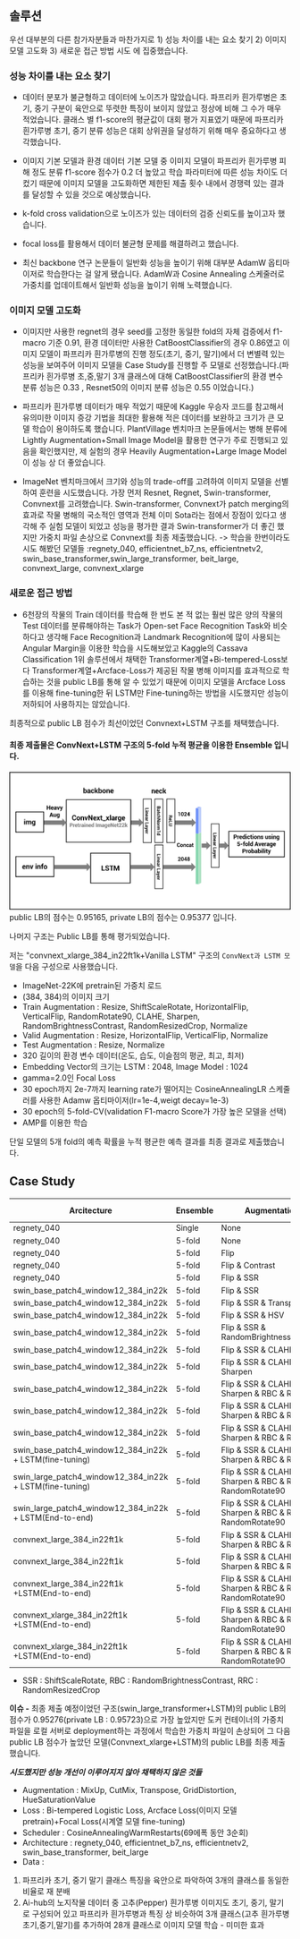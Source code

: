 ## 솔루션 

우선 대부분의 다른 참가자분들과 마찬가지로 1) 성능 차이를 내는 요소 찾기 2) 이미지 모델 고도화 3) 새로운 접근 방법 시도 에 집중했습니다. 

### 성능 차이를 내는 요소 찾기 

* 데이터 분포가 불균형하고 데이터에 노이즈가 많았습니다. 파프리카 흰가루병은 초기, 중기 구분이 육안으로 뚜렷한 특징이 보이지 않았고 정상에 비해 그 수가 매우 적었습니다. 클래스 별 f1-score의 평균값이 대회 평가 지표였기 때문에 파프리카 흰가루병 초기, 중기 분류 성능은 대회 상위권을 달성하기 위해 매우 중요하다고 생각했습니다.

* 이미지 기본 모델과 환경 데이터 기본 모델 중 이미지 모델이 파프리카 흰가루병 피해 정도 분류 f1-score 점수가 0.2 더 높았고 학습 파라미터에 따른 성능 차이도 더 컸기 때문에 이미지 모델을 고도화하면 제한된 제출 횟수 내에서 경쟁력 있는 결과를 달성할 수 있을 것으로 예상했습니다.

* k-fold cross validation으로 노이즈가 있는 데이터의 검증 신뢰도를 높이고자 했습니다. 

* focal loss를 활용해서 데이터 불균형 문제를 해결하려고 했습니다.

* 최신 backbone 연구 논문들이 일반화 성능을 높이기 위해 대부분 AdamW 옵티마이저로 학습한다는 걸 알게 됐습니다. AdamW과 Cosine Annealing 스케줄러로 가중치를 업데이트해서 일반화 성능을 높이기 위해 노력했습니다.

### 이미지 모델 고도화


* 이미지만 사용한 regnet의 경우 seed를 고정한 동일한 fold의 자체 검증에서 f1-macro 기준 0.91, 환경 데이터만 사용한 CatBoostClassifier의 경우 0.86였고 이미지 모델이 파프리카 흰가루병의 진행 정도(초기, 중기, 말기)에서 더 변별력 있는 성능을 보여주어 이미지 모델을 Case Study를 진행할 주 모델로 선정했습니다.(파프리카 흰가루병 초,중,말기 3개 클래스에 대해 CatBoostClassifier의 환경 변수 분류 성능은 0.33 , Resnet50의 이미지 분류 성능은 0.55 이었습니다.)


* 파프리카 흰가루병 데이터가 매우 적었기 때문에 Kaggle 우승자 코드를 참고해서 유의미한 이미지 증강 기법을 최대한 활용해 적은 데이터를 보완하고 크기가 큰 모델 학습이 용이하도록 했습니다. PlantVillage 벤치마크 논문들에서는 병해 분류에 Lightly Augmentation+Small Image Model을 활용한 연구가 주로 진행되고 있음을 확인했지만, 제 실험의 경우 Heavily Augmentation+Large Image Model이 성능 상 더 좋았습니다.

* ImageNet 벤치마크에서 크기와 성능의 trade-off를 고려하여 이미지 모델을 선별하여 훈련을 시도했습니다. 가장 먼저 Resnet, Regnet, Swin-transformer, Convnext를 고려했습니다.  Swin-transformer, Convnext가 patch merging의 효과로 작물 병해의 국소적인 영역과 전체 이미 Sota라는 점에서 장점이 있다고 생각해 주 실험 모델이 되었고 성능을 평가한 결과 Swin-transformer가 더 좋긴 했지만 가중치 파일 손상으로 Convnext를 최종 제출했습니다. 
-> 학습을 한번이라도 시도 해봤던 모델들 :regnety_040, efficientnet_b7_ns, efficientnetv2, swin_base_transformer,swin_large_transformer, beit_large, convnext_large, convnext_xlarge


### 새로운 접근 방법

* 6천장의 작물의 Train 데이터를 학습해 한 번도 본 적 없는 훨씬 많은 양의 작물의 Test 데이터를 분류해야하는 Task가 Open-set Face Recognition Task와 비슷하다고 생각해 Face Recognition과 Landmark Recognition에 많이 사용되는 Angular Margin을 이용한 학습을 시도해보았고 Kaggle의 Cassava Classification 1위 솔루션에서 채택한 Transformer계열+Bi-tempered-Loss보다 Transformer계열+Arcface-Loss가 제공된 작물 병해 이미지를 효과적으로 학습하는 것을 public LB를 통해 알 수 있었기 때문에 이미지 모델을 Arcface Loss를 이용해 fine-tuning한 뒤 LSTM만 Fine-tuning하는 방법을 시도했지만 성능이 저하되어 사용하지는 않았습니다.


최종적으로 public LB 점수가 최선이었던 Convnext+LSTM 구조를 채택했습니다. 

#### 최종 제출물은 ConvNext+LSTM 구조의 5-fold 누적 평균을 이용한 Ensemble 입니다.
![figure](https://github.com/glee1228/LG_Plant_Disease_Diagnosis/blob/main/solution/figure.png) 
public LB의 점수는 0.95165, private LB의 점수는 0.95377 입니다.

나머지 구조는 Public LB를 통해 평가되었습니다.

저는 "convnext_xlarge_384_in22ft1k+Vanilla LSTM" 구조의 ```ConvNext과 LSTM 모델```을 다음 구성으로 사용했습니다.

* ImageNet-22K에 pretrain된 가중치 로드
* (384, 384)의 이미지 크기
* Train Augmentation : Resize, ShiftScaleRotate, HorizontalFlip, VerticalFlip, RandomRotate90, CLAHE, Sharpen, RandomBrightnessContrast, RandomResizedCrop, Normalize
* Valid Augmentation : Resize, HorizontalFlip, VerticalFlip, Normalize
* Test Augmentation : Resize, Normalize
* 320 길이의 환경 변수 데이터(온도, 습도, 이슬점의 평균, 최고, 최저)
* Embedding Vector의 크기는 LSTM : 2048, Image Model : 1024
* gamma=2.0인 Focal Loss
* 30 epoch까지 2e-7까지 learning rate가 떨어지는 CosineAnnealingLR 스케줄러를 사용한 Adamw 옵티마이저(lr=1e-4,weigt decay=1e-3)
* 30 epoch의 5-fold-CV(validation F1-macro Score가 가장 높은 모델을 선택)
* AMP를 이용한 학습


단일 모델의 5개 fold의 예측 확률을 누적 평균한 예측 결과를 최종 결과로 제출했습니다.

## Case Study

Arcitecture	| Ensemble	| Augmentation |	Loss	 | public LB |	private LB | note |
---- |  ---- | ---- | ---- | ----  |---- |----
regnety_040  |	Single  |	None	 | CE  | 	0.91144 | 	-
regnety_040  |	5-fold  |	None	 | CE  | 	0.92673 | 	-  | + 0.015
regnety_040  |	5-fold  |	Flip	 | CE  | 	0.91809 | 	-
regnety_040  |	5-fold  |	Flip & Contrast	 | CE  | 	0.92431 | 	-
regnety_040  |	5-fold  |	Flip & SSR	 | CE  | 	0.91624 | 	-
swin_base_patch4_window12_384_in22k  |	5-fold  |	Flip & SSR	 | bi-tempered  | 	0.94607 | 	-  | + 0.03
swin_base_patch4_window12_384_in22k  |	5-fold |	Flip & SSR & Transpose	 | bi-tempered  | 	0.94169 | 	-
swin_base_patch4_window12_384_in22k  |	5-fold  |	Flip & SSR & HSV | bi-tempered  | 	0.94080 | 	-
swin_base_patch4_window12_384_in22k  |	5-fold  |	Flip & SSR & RandomBrightnessContrast | bi-tempered  | 	0.94592 | 	-
swin_base_patch4_window12_384_in22k  |	5-fold  |	Flip & SSR & CLAHE | bi-tempered  | 	0.94641 | 	-
swin_base_patch4_window12_384_in22k  |	5-fold  |	Flip & SSR & CLAHE & Sharpen | bi-tempered  | 	0.94389 | 	-
swin_base_patch4_window12_384_in22k  |	5-fold  |	Flip & SSR & CLAHE & Sharpen & RBC & RRC | bi-tempered  | 	0.94771 | -  | + 0.02
swin_base_patch4_window12_384_in22k  |	5-fold  |	Flip & SSR & CLAHE & Sharpen & RBC & RRC | CE  | 	0.9487 | -  | + 0.01
swin_base_patch4_window12_384_in22k  |	5-fold  |	Flip & SSR & CLAHE & Sharpen & RBC & RRC | Arcface  | 	0.94952 | 	-  | + 0.01
swin_base_patch4_window12_384_in22k + LSTM(fine-tuning)  |	5-fold  |	Flip & SSR & CLAHE & Sharpen & RBC & RRC | Arcface+Focal  | 	0.95093 | 	-  | + 0.01
swin_large_patch4_window12_384_in22k + LSTM(fine-tuning)  |	5-fold  |	Flip & SSR & CLAHE & Sharpen & RBC & RRC & RandomRotate90 | Arcface+Focal  | 	0.94372 | 	-
swin_large_patch4_window12_384_in22k + LSTM(End-to-end)  |	5-fold  |	Flip & SSR & CLAHE & Sharpen & RBC & RRC & RandomRotate90  | Focal  | 	0.95276 | 	0.95723 | + 0.02  (Best)
convnext_large_384_in22ft1k  |	5-fold  |	Flip & SSR & CLAHE & Sharpen & RBC & RRC | bi-tempered  | 	0.94918 | 	-
convnext_large_384_in22ft1k  |	5-fold  |	Flip & SSR & CLAHE & Sharpen & RBC & RRC | CE  | 	0.94949 | 	-
convnext_large_384_in22ft1k  +LSTM(End-to-end)  |	5-fold  |	Flip & SSR & CLAHE & Sharpen & RBC & RRC & RandomRotate90| Focal  | 	0.94996 | 	-
convnext_xlarge_384_in22ft1k  +LSTM(End-to-end)  |	5-fold  |	Flip & SSR & CLAHE & Sharpen & RBC & RRC & RandomRotate90 | Focal  | 	0.95165 | 	0.95377 | Submission
convnext_xlarge_384_in22ft1k  +LSTM(End-to-end)  |	5-fold  |	Flip & SSR & CLAHE & Sharpen & RBC & RRC & RandomRotate90 | Focal  | 	0.95431 | 	0.95553 | Unofficial

* SSR : ShiftScaleRotate, RBC : RandomBrightnessContrast, RRC : RandomResizedCrop

**이슈 -**
최종 제출 예정이었던 구조(swin_large_transformer+LSTM)의 public LB의 점수가 0.95276(private LB : 0.95723)으로 가장 높았지만 도커 컨테이너의 가중치 파일을 로컬 서버로 deployment하는 과정에서 학습한 가중치 파일이 손상되어 그 다음 public LB 점수가 높았던 모델(Convnext_xlarge+LSTM)의 public LB를 최종 제출했습니다.

***시도했지만 성능 개선이 이루어지지 않아 채택하지 않은 것들***
* Augmentation : MixUp, CutMix, Transpose, GridDistortion, HueSaturationValue
* Loss : Bi-tempered Logistic Loss, Arcface Loss(이미지 모델 pretrain)+Focal Loss(시계열 모델 fine-tuning)
* Scheduler : CosineAnnealingWarmRestarts(69에폭 동안 3순회)
* Architecture : regnety_040, efficientnet_b7_ns, efficientnetv2, swin_base_transformer, beit_large
* Data :
1. 파프리카 초기, 중기 말기 클래스 특징을 육안으로 파악하여 3개의 클래스를 동일한 비율로 재 분배 
2. Ai-hub의 노지작물 데이터 중 고추(Pepper) 흰가루병 이미지도 초기, 중기, 말기로 구성되어 있고 파프리카 흰가루병과 특징 상 비슷하여 3개 클래스(고추 흰가루병 초기,중기,말기)를 추가하여 28개 클래스로 이미지 모델 학습 - 미미한 효과









